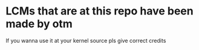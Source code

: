 # LCMs that are at this repo have been made by otm

If you wanna use it at your kernel source pls give correct credits
